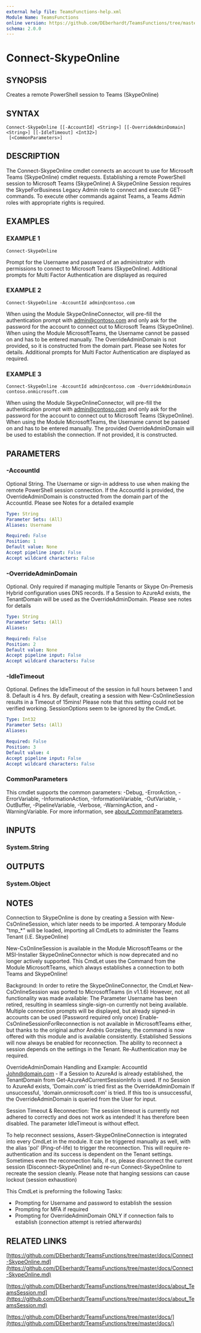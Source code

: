 ```yaml
---
external help file: TeamsFunctions-help.xml
Module Name: TeamsFunctions
online version: https://github.com/DEberhardt/TeamsFunctions/tree/master/docs/Connect-SkypeOnline.md
schema: 2.0.0
---
```


# Connect-SkypeOnline

## SYNOPSIS
Creates a remote PowerShell session to Teams (SkypeOnline)

## SYNTAX

```
Connect-SkypeOnline [[-AccountId] <String>] [[-OverrideAdminDomain] <String>] [[-IdleTimeout] <Int32>]
 [<CommonParameters>]
```

## DESCRIPTION
The Connect-SkypeOnline cmdlet connects an account to use for Microsoft Teams (SkypeOnline) cmdlet requests.
Establishing a remote PowerShell session to Microsoft Teams (SkypeOnline)
A SkypeOnline Session requires the SkypeForBusiness Legacy Admin role to connect and execute GET-commands.
To execute other commands against Teams, a Teams Admin roles with appropriate rights is required.

## EXAMPLES

### EXAMPLE 1
```
Connect-SkypeOnline
```

Prompt for the Username and password of an administrator with permissions to connect to Microsoft Teams (SkypeOnline).
Additional prompts for Multi Factor Authentication are displayed as required

### EXAMPLE 2
```
Connect-SkypeOnline -AccountId admin@contoso.com
```

When using the Module SkypeOnlineConnector, will pre-fill the authentication prompt with admin@contoso.com
and only ask for the password for the account to connect out to Microsoft Teams (SkypeOnline).
When using the Module MicrosoftTeams, the Username cannot be passed on and has to be entered manually.
The OverrideAdminDomain is not provided, so it is constructed from the domain part.
Please see Notes for details.
Additional prompts for Multi Factor Authentication are displayed as required.

### EXAMPLE 3
```
Connect-SkypeOnline -AccountId admin@contoso.com -OverrideAdminDomain contoso.onmicrosoft.com
```

When using the Module SkypeOnlineConnector, will pre-fill the authentication prompt with admin@contoso.com
and only ask for the password for the account to connect out to Microsoft Teams (SkypeOnline).
When using the Module MicrosoftTeams, the Username cannot be passed on and has to be entered manually.
The provided OverrideAdminDomain will be used to establish the connection.
If not provided, it is constructed.

## PARAMETERS

### -AccountId
Optional String.
The Username or sign-in address to use when making the remote PowerShell session connection.
If the AccountId is provided, the OverrideAdminDomain is constructed from the domain part of the AccountId.
Please see Notes for a detailed example

```yaml
Type: String
Parameter Sets: (All)
Aliases: Username

Required: False
Position: 1
Default value: None
Accept pipeline input: False
Accept wildcard characters: False
```

### -OverrideAdminDomain
Optional.
Only required if managing multiple Tenants or Skype On-Premesis Hybrid configuration uses DNS records.
If a Session to AzureAd exists, the TenantDomain will be used as the OverrideAdminDomain.
Please see notes for details

```yaml
Type: String
Parameter Sets: (All)
Aliases:

Required: False
Position: 2
Default value: None
Accept pipeline input: False
Accept wildcard characters: False
```

### -IdleTimeout
Optional.
Defines the IdleTimeout of the session in full hours between 1 and 8.
Default is 4 hrs.
By default, creating a session with New-CsOnlineSession results in a Timeout of 15mins!
Please note that this setting could not be verified working.
SessionOptions seem to be ignored by the CmdLet.

```yaml
Type: Int32
Parameter Sets: (All)
Aliases:

Required: False
Position: 3
Default value: 4
Accept pipeline input: False
Accept wildcard characters: False
```

### CommonParameters
This cmdlet supports the common parameters: -Debug, -ErrorAction, -ErrorVariable, -InformationAction, -InformationVariable, -OutVariable, -OutBuffer, -PipelineVariable, -Verbose, -WarningAction, and -WarningVariable. For more information, see [about_CommonParameters](http://go.microsoft.com/fwlink/?LinkID=113216).

## INPUTS

### System.String
## OUTPUTS

### System.Object
## NOTES
Connection to SkypeOnline is done by creating a Session with New-CsOnlineSession, which later needs to be imported.
A temporary Module "tmp_*" will be loaded, importing all CmdLets to administer the Teams Tenant (i.E.
SkypeOnline)

New-CsOnlineSession is available in the Module MicrosoftTeams or the MSI-Installer SkypeOnlineConnector which is
now deprecated and no longer actively supported.
This CmdLet uses the Command from the Module MicrosoftTeams,
which always establishes a connection to both Teams and SkypeOnline!

Background:
In order to retire the SkypeOnlineConnector, the CmdLet New-CsOnlineSession was ported to MicrosoftTeams (in v1.1.6)
However, not all functionality was made available:
The Parameter Username has been retired, resulting in seamless single-sign-on currently not being available.
Multiple connection prompts will be displayed, but already signed-in accounts can be used (Password required only once)
Enable-CsOnlineSessionForReconnection is not available in MicrosoftTeams either, but thanks to the original author
Andrés Gorzelany, the command is now offered with this module and is available consistently.
Established Sessions will now always be enabled for reconnection.
The ability to reconnect a session depends on the settings in the Tenant.
Re-Authentication may be required.

OverrideAdminDomain Handling and Example:
AccountId John@domain.com -
If a Session to AzureAd is already established, the TenantDomain from Get-AzureAdCurrentSessionInfo is used.
If no Session to AzureAd exists, 'Domain.com' is tried first as the OverrideAdminDomain
If unsuccessful, 'domain.onmicrosoft.com' is tried.
If this too is unsuccessful, the OverrideAdminDomain is queried from the User for input.

Session Timeout & Reconnection:
The session timeout is currently not adhered to correctly and does not work as intended!
It has therefore been disabled.
The parameter IdleTimeout is without effect.

To help reconnect sessions, Assert-SkypeOnlineConnection is integrated into every CmdLet in the module.
It can be triggered manually as well, with the alias 'pol' (Ping-of-life) to trigger the reconnection.
This will require re-authentication and its success is dependent on the Tenant settings.
Sometimes even the reconnection fails, if so, please disconnect the current session (Disconnect-SkypeOnline) and
re-run Connect-SkypeOnline to recreate the session cleanly.
Please note that hanging sessions can cause lockout (session exhaustion)

This CmdLet is preforming the following Tasks:
- Prompting for Username and password to establish the session
- Prompting for MFA if required
- Prompting for OverrideAdminDomain ONLY if connection fails to establish (connection attempt is retried afterwards)

## RELATED LINKS

[https://github.com/DEberhardt/TeamsFunctions/tree/master/docs/Connect-SkypeOnline.md](https://github.com/DEberhardt/TeamsFunctions/tree/master/docs/Connect-SkypeOnline.md)

[https://github.com/DEberhardt/TeamsFunctions/tree/master/docs/about_TeamsSession.md](https://github.com/DEberhardt/TeamsFunctions/tree/master/docs/about_TeamsSession.md)

[https://github.com/DEberhardt/TeamsFunctions/tree/master/docs/](https://github.com/DEberhardt/TeamsFunctions/tree/master/docs/)

